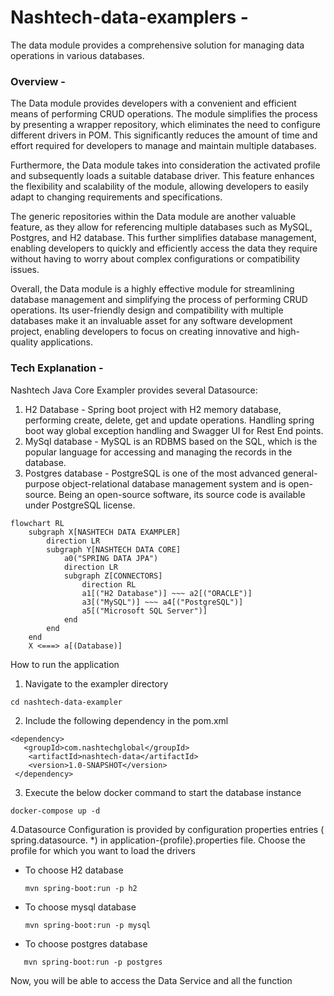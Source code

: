 # Nashtech-data-examplers -
The data module provides a comprehensive solution for managing data operations in various databases.

### Overview -
The Data module provides developers with a convenient and efficient means of performing CRUD operations. The module simplifies the process by presenting a wrapper repository, which eliminates the need to configure different drivers in POM. This significantly reduces the amount of time and effort required for developers to manage and maintain multiple databases.

Furthermore, the Data module takes into consideration the activated profile and subsequently loads a suitable database driver. This feature enhances the flexibility and scalability of the module, allowing developers to easily adapt to changing requirements and specifications.

The generic repositories within the Data module are another valuable feature, as they allow for referencing multiple databases such as MySQL, Postgres, and H2 database. This further simplifies database management, enabling developers to quickly and efficiently access the data they require without having to worry about complex configurations or compatibility issues.

Overall, the Data module is a highly effective module for streamlining database management and simplifying the process of performing CRUD operations. Its user-friendly design and compatibility with multiple databases make it an invaluable asset for any software development project, enabling developers to focus on creating innovative and high-quality applications.

### Tech Explanation -

Nashtech Java Core Exampler provides several Datasource:

1. H2 Database - Spring boot project with H2 memory database, performing create, delete, get and update operations. Handling spring boot way global exception handling and Swagger UI for Rest End points.
2. MySql database - MySQL is an RDBMS based on the SQL, which is the popular language for accessing and managing the records in the database.
3. Postgres database - PostgreSQL is one of the most advanced general-purpose object-relational database management system and is open-source. Being an open-source software, its source code is available under PostgreSQL license.


```mermaid
flowchart RL
    subgraph X[NASHTECH DATA EXAMPLER]
        direction LR
        subgraph Y[NASHTECH DATA CORE]
            a0("SPRING DATA JPA")
            direction LR
            subgraph Z[CONNECTORS]
                direction RL
                a1[("H2 Database")] ~~~ a2[("ORACLE")]
                a3[("MySQL")] ~~~ a4[("PostgreSQL")]
                a5[("Microsoft SQL Server")]
            end
        end
    end
    X <===> a[(Database)]

```


How to run the application
1. Navigate to the exampler directory

````
cd nashtech-data-exampler
````
2. Include the following dependency in the pom.xml

````
<dependency>
   <groupId>com.nashtechglobal</groupId>
    <artifactId>nashtech-data</artifactId>
    <version>1.0-SNAPSHOT</version>
 </dependency>
 ````
3. Execute the below docker command to start the database instance

````
docker-compose up -d
````
4.Datasource Configuration is provided by configuration properties entries ( spring.datasource. *) in application-{profile}.properties file. Choose the profile for which you want to load the drivers
- To choose H2 database
   ````
   mvn spring-boot:run -p h2
   ````
- To choose mysql database
   ````
   mvn spring-boot:run -p mysql
   ````
- To choose postgres database
````
   mvn spring-boot:run -p postgres
````
Now, you will be able to access the Data Service and all the function

